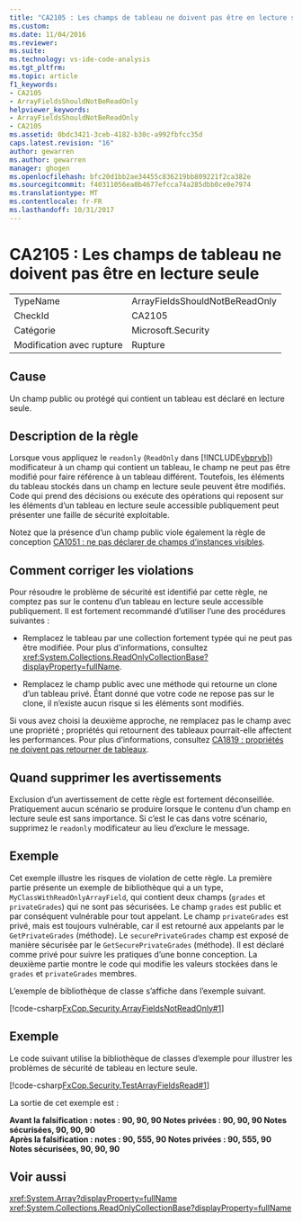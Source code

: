 ```yaml
---
title: "CA2105 : Les champs de tableau ne doivent pas être en lecture seule | Documents Microsoft"
ms.custom: 
ms.date: 11/04/2016
ms.reviewer: 
ms.suite: 
ms.technology: vs-ide-code-analysis
ms.tgt_pltfrm: 
ms.topic: article
f1_keywords:
- CA2105
- ArrayFieldsShouldNotBeReadOnly
helpviewer_keywords:
- ArrayFieldsShouldNotBeReadOnly
- CA2105
ms.assetid: 0bdc3421-3ceb-4182-b30c-a992fbfcc35d
caps.latest.revision: "16"
author: gewarren
ms.author: gewarren
manager: ghogen
ms.openlocfilehash: bfc20d1bb2ae34455c836219bb809221f2ca382e
ms.sourcegitcommit: f40311056ea0b4677efcca74a285dbb0ce0e7974
ms.translationtype: MT
ms.contentlocale: fr-FR
ms.lasthandoff: 10/31/2017
---
```

# <a name="ca2105-array-fields-should-not-be-read-only"></a>CA2105 : Les champs de tableau ne doivent pas être en lecture seule
|||  
|-|-|  
|TypeName|ArrayFieldsShouldNotBeReadOnly|  
|CheckId|CA2105|  
|Catégorie|Microsoft.Security|  
|Modification avec rupture|Rupture|  
  
## <a name="cause"></a>Cause  
 Un champ public ou protégé qui contient un tableau est déclaré en lecture seule.  
  
## <a name="rule-description"></a>Description de la règle  
 Lorsque vous appliquez le `readonly` (`ReadOnly` dans [!INCLUDE[vbprvb](../code-quality/includes/vbprvb_md.md)]) modificateur à un champ qui contient un tableau, le champ ne peut pas être modifié pour faire référence à un tableau différent. Toutefois, les éléments du tableau stockés dans un champ en lecture seule peuvent être modifiés. Code qui prend des décisions ou exécute des opérations qui reposent sur les éléments d’un tableau en lecture seule accessible publiquement peut présenter une faille de sécurité exploitable.  
  
 Notez que la présence d’un champ public viole également la règle de conception [CA1051 : ne pas déclarer de champs d’instances visibles](../code-quality/ca1051-do-not-declare-visible-instance-fields.md).  
  
## <a name="how-to-fix-violations"></a>Comment corriger les violations  
 Pour résoudre le problème de sécurité est identifié par cette règle, ne comptez pas sur le contenu d’un tableau en lecture seule accessible publiquement. Il est fortement recommandé d’utiliser l’une des procédures suivantes :  
  
-   Remplacez le tableau par une collection fortement typée qui ne peut pas être modifiée. Pour plus d'informations, consultez <xref:System.Collections.ReadOnlyCollectionBase?displayProperty=fullName>.  
  
-   Remplacez le champ public avec une méthode qui retourne un clone d’un tableau privé. Étant donné que votre code ne repose pas sur le clone, il n’existe aucun risque si les éléments sont modifiés.  
  
 Si vous avez choisi la deuxième approche, ne remplacez pas le champ avec une propriété ; propriétés qui retournent des tableaux pourrait-elle affectent les performances. Pour plus d’informations, consultez [CA1819 : propriétés ne doivent pas retourner de tableaux](../code-quality/ca1819-properties-should-not-return-arrays.md).  
  
## <a name="when-to-suppress-warnings"></a>Quand supprimer les avertissements  
 Exclusion d’un avertissement de cette règle est fortement déconseillée. Pratiquement aucun scénario se produire lorsque le contenu d’un champ en lecture seule est sans importance. Si c’est le cas dans votre scénario, supprimez le `readonly` modificateur au lieu d’exclure le message.  
  
## <a name="example"></a>Exemple  
 Cet exemple illustre les risques de violation de cette règle. La première partie présente un exemple de bibliothèque qui a un type, `MyClassWithReadOnlyArrayField`, qui contient deux champs (`grades` et `privateGrades`) qui ne sont pas sécurisées. Le champ `grades` est public et par conséquent vulnérable pour tout appelant. Le champ `privateGrades` est privé, mais est toujours vulnérable, car il est retourné aux appelants par le `GetPrivateGrades` (méthode). Le `securePrivateGrades` champ est exposé de manière sécurisée par le `GetSecurePrivateGrades` (méthode). Il est déclaré comme privé pour suivre les pratiques d’une bonne conception. La deuxième partie montre le code qui modifie les valeurs stockées dans le `grades` et `privateGrades` membres.  
  
 L’exemple de bibliothèque de classe s’affiche dans l’exemple suivant.  
  
 [!code-csharp[FxCop.Security.ArrayFieldsNotReadOnly#1](../code-quality/codesnippet/CSharp/ca2105-array-fields-should-not-be-read-only_1.cs)]  
  
## <a name="example"></a>Exemple  
 Le code suivant utilise la bibliothèque de classes d’exemple pour illustrer les problèmes de sécurité de tableau en lecture seule.  
  
 [!code-csharp[FxCop.Security.TestArrayFieldsRead#1](../code-quality/codesnippet/CSharp/ca2105-array-fields-should-not-be-read-only_2.cs)]  
  
 La sortie de cet exemple est :  
  
 **Avant la falsification : notes : 90, 90, 90 Notes privées : 90, 90, 90 Notes sécurisées, 90, 90, 90**  
**Après la falsification : notes : 90, 555, 90 Notes privées : 90, 555, 90 Notes sécurisées, 90, 90, 90**   
## <a name="see-also"></a>Voir aussi  
 <xref:System.Array?displayProperty=fullName>   
 <xref:System.Collections.ReadOnlyCollectionBase?displayProperty=fullName>